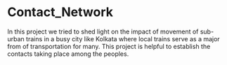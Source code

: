 # Contact_Network
 In this project we tried to shed light on the impact of movement of sub-urban trains in a busy city like Kolkata where local trains serve as a  major from of transportation for many. This project is helpful to establish the contacts taking place among the peoples.
